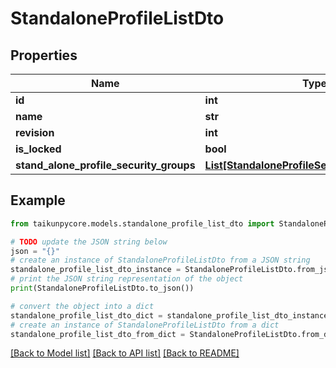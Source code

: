 # StandaloneProfileListDto


## Properties

Name | Type | Description | Notes
------------ | ------------- | ------------- | -------------
**id** | **int** |  | 
**name** | **str** |  | 
**revision** | **int** |  | 
**is_locked** | **bool** |  | 
**stand_alone_profile_security_groups** | [**List[StandaloneProfileSecurityGroupListDto]**](StandaloneProfileSecurityGroupListDto.md) |  | 

## Example

```python
from taikunpycore.models.standalone_profile_list_dto import StandaloneProfileListDto

# TODO update the JSON string below
json = "{}"
# create an instance of StandaloneProfileListDto from a JSON string
standalone_profile_list_dto_instance = StandaloneProfileListDto.from_json(json)
# print the JSON string representation of the object
print(StandaloneProfileListDto.to_json())

# convert the object into a dict
standalone_profile_list_dto_dict = standalone_profile_list_dto_instance.to_dict()
# create an instance of StandaloneProfileListDto from a dict
standalone_profile_list_dto_from_dict = StandaloneProfileListDto.from_dict(standalone_profile_list_dto_dict)
```
[[Back to Model list]](../README.md#documentation-for-models) [[Back to API list]](../README.md#documentation-for-api-endpoints) [[Back to README]](../README.md)


